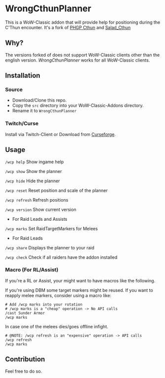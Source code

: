 # WrongCthunPlanner

This is a WoW-Classic addon that will provide help for positioning during the C'Thun encounter.
It's a fork of [PHGP Cthun](https://www.curseforge.com/wow/addons/phgp-cthun) and [Salad_Cthun](https://www.curseforge.com/wow/addons/salad_cthun)

## Why?

The versions forked of does not support WoW-Classic clients other than the english version.
*WrongCthunPlanner* works for all WoW-Classic clients.

## Installation

### Source

* Download/Clone this repo.
* Copy the `src` directory into your WoW-Classic-Addons directory.
* Rename it to `WrongCthunPlanner`

### Twitch/Curse

Install via Twitch-Client or Download from [Curseforge](https://www.curseforge.com/wow/addons/wrong-cthun-planner).


## Usage

`/wcp help` Show ingame help

`/wcp show` Show the planner

`/wcp hide` Hide the planner

`/wcp reset` Reset position and scale of the planner

`/wcp refresh` Refresh positions

`/wcp version` Show current version

* For Raid Leads and Assists

`/wcp marks` Set RaidTargetMarkers for Melees

* For Raid Leads

`/wcp share` Displays the planner to your raid

`/wcp check` Check if all raiders have the addon installed

### Macro (For RL/Assist)

If you're a RL or Assist, your might want to have macros like the following.

If you're using DBM some target markers might be reused.
If you want to reapply melee markers, consider using a macro like:

```
# Add /wcp marks into your rotation
# /wcp marks is a "cheap" operation -> No API calls
/cast Sunder Armor
/wcp marks
```

In case one of the melees dies/goes offline infight.

```
# @NOTE: /wcp refresh is an "expensive" operation -> API calls
/wcp refresh
/wcp marks
```

## Contribution

Feel free to do so.
